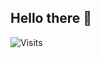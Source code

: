 ## Hello there 👋

![Visits](http://estruyf-github.azurewebsites.net/api/VisitorHit?user=vorava&repo=vorava-visitors-badge&countColorcountColor&color=26c6da)

<!--
**vorava/vorava** is a ✨ _special_ ✨ repository because its `README.md` (this file) appears on your GitHub profile.

Here are some ideas to get you started:

- 🔭 I’m currently working on ...
- 🌱 I’m currently learning ...
- 👯 I’m looking to collaborate on ...
- 🤔 I’m looking for help with ...
- 💬 Ask me about ...
- 📫 How to reach me: ...
- 😄 Pronouns: ...
- ⚡ Fun fact: ...
-->
